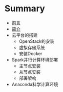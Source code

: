 # Summary

* [前言](README.md)
* [简介](chapter1.md)
* 云平台的搭建
   * OpenStack的安装
   * 虚拟存储系统
   * 安装Docker
* Spark并行计算环境部署
   * 主节点安装
   * 从节点安装
   * 部署架构
* Anaconda科学计算环境

